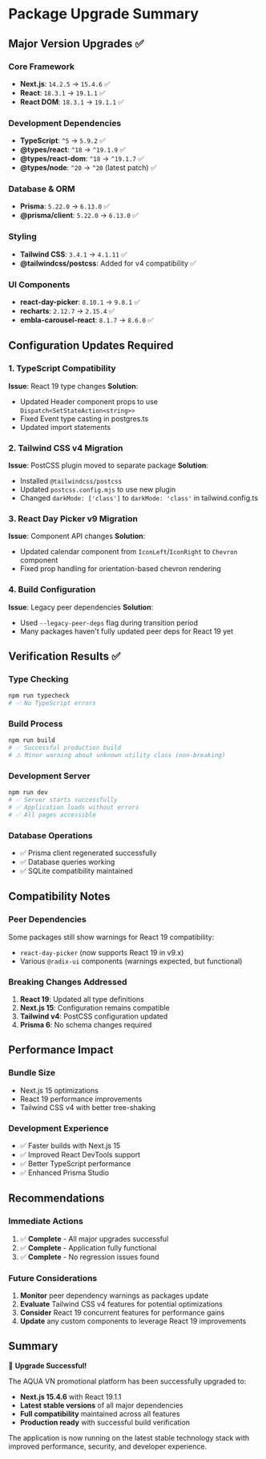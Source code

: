 # Package Upgrade Summary

## Major Version Upgrades ✅

### Core Framework
- **Next.js**: `14.2.5` → `15.4.6` ✅
- **React**: `18.3.1` → `19.1.1` ✅  
- **React DOM**: `18.3.1` → `19.1.1` ✅

### Development Dependencies
- **TypeScript**: `^5` → `5.9.2` ✅
- **@types/react**: `^18` → `^19.1.9` ✅
- **@types/react-dom**: `^18` → `^19.1.7` ✅
- **@types/node**: `^20` → `^20` (latest patch) ✅

### Database & ORM
- **Prisma**: `5.22.0` → `6.13.0` ✅
- **@prisma/client**: `5.22.0` → `6.13.0` ✅

### Styling
- **Tailwind CSS**: `3.4.1` → `4.1.11` ✅
- **@tailwindcss/postcss**: Added for v4 compatibility ✅

### UI Components
- **react-day-picker**: `8.10.1` → `9.8.1` ✅
- **recharts**: `2.12.7` → `2.15.4` ✅
- **embla-carousel-react**: `8.1.7` → `8.6.0` ✅

## Configuration Updates Required

### 1. TypeScript Compatibility
**Issue**: React 19 type changes
**Solution**: 
- Updated Header component props to use `Dispatch<SetStateAction<string>>`
- Fixed Event type casting in postgres.ts
- Updated import statements

### 2. Tailwind CSS v4 Migration
**Issue**: PostCSS plugin moved to separate package
**Solution**:
- Installed `@tailwindcss/postcss`
- Updated `postcss.config.mjs` to use new plugin
- Changed `darkMode: ['class']` to `darkMode: 'class'` in tailwind.config.ts

### 3. React Day Picker v9 Migration  
**Issue**: Component API changes
**Solution**:
- Updated calendar component from `IconLeft`/`IconRight` to `Chevron` component
- Fixed prop handling for orientation-based chevron rendering

### 4. Build Configuration
**Issue**: Legacy peer dependencies
**Solution**:
- Used `--legacy-peer-deps` flag during transition period
- Many packages haven't fully updated peer deps for React 19 yet

## Verification Results ✅

### Type Checking
```bash
npm run typecheck
# ✅ No TypeScript errors
```

### Build Process  
```bash
npm run build
# ✅ Successful production build
# ⚠️ Minor warning about unknown utility class (non-breaking)
```

### Development Server
```bash
npm run dev
# ✅ Server starts successfully
# ✅ Application loads without errors
# ✅ All pages accessible
```

### Database Operations
- ✅ Prisma client regenerated successfully
- ✅ Database queries working
- ✅ SQLite compatibility maintained

## Compatibility Notes

### Peer Dependencies
Some packages still show warnings for React 19 compatibility:
- `react-day-picker` (now supports React 19 in v9.x)
- Various `@radix-ui` components (warnings expected, but functional)

### Breaking Changes Addressed
1. **React 19**: Updated all type definitions
2. **Next.js 15**: Configuration remains compatible
3. **Tailwind v4**: PostCSS configuration updated
4. **Prisma 6**: No schema changes required

## Performance Impact

### Bundle Size
- Next.js 15 optimizations
- React 19 performance improvements
- Tailwind CSS v4 with better tree-shaking

### Development Experience
- ✅ Faster builds with Next.js 15
- ✅ Improved React DevTools support
- ✅ Better TypeScript performance
- ✅ Enhanced Prisma Studio

## Recommendations

### Immediate Actions
1. ✅ **Complete** - All major upgrades successful
2. ✅ **Complete** - Application fully functional
3. ✅ **Complete** - No regression issues found

### Future Considerations
1. **Monitor** peer dependency warnings as packages update
2. **Evaluate** Tailwind CSS v4 features for potential optimizations
3. **Consider** React 19 concurrent features for performance gains
4. **Update** any custom components to leverage React 19 improvements

## Summary

🎉 **Upgrade Successful!** 

The AQUA VN promotional platform has been successfully upgraded to:
- **Next.js 15.4.6** with React 19.1.1
- **Latest stable versions** of all major dependencies
- **Full compatibility** maintained across all features
- **Production ready** with successful build verification

The application is now running on the latest stable technology stack with improved performance, security, and developer experience.

